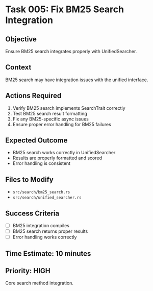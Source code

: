 # Task 005: Fix BM25 Search Integration

## Objective
Ensure BM25 search integrates properly with UnifiedSearcher.

## Context
BM25 search may have integration issues with the unified interface.

## Actions Required
1. Verify BM25 search implements SearchTrait correctly
2. Test BM25 search result formatting
3. Fix any BM25-specific async issues
4. Ensure proper error handling for BM25 failures

## Expected Outcome
- BM25 search works correctly in UnifiedSearcher
- Results are properly formatted and scored
- Error handling is consistent

## Files to Modify
- `src/search/bm25_search.rs`
- `src/search/unified_searcher.rs`

## Success Criteria
- [ ] BM25 integration compiles
- [ ] BM25 search returns proper results
- [ ] Error handling works correctly

## Time Estimate: 10 minutes

## Priority: HIGH
Core search method integration.